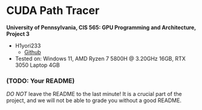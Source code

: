 CUDA Path Tracer
================

**University of Pennsylvania, CIS 565: GPU Programming and Architecture, Project 3**

* H1yori233
  * [Github](https://github.com/H1yori233)
* Tested on: Windows 11, AMD Ryzen 7 5800H @ 3.20GHz 16GB, RTX 3050 Laptop 4GB

### (TODO: Your README)

*DO NOT* leave the README to the last minute! It is a crucial part of the
project, and we will not be able to grade you without a good README.

